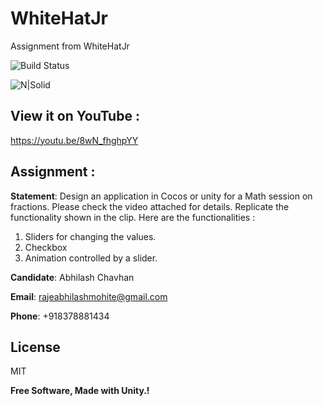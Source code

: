 # WhiteHatJr
Assignment from WhiteHatJr

![Build Status](https://travis-ci.org/joemccann/dillinger.svg?branch=master)

![N|Solid](https://thumbs.bfldr.com/at/w9bjnnm4vpwx6qm6vbcjx3h/v/1011650453?expiry=1638695184&fit=bounds&height=800&sig=NTFiMzQ5NTBmZDhmZjk1OWUxZmJhNTM1MjBlNTM3YzA4M2JmZDExNg%3D%3D&width=1100)


## View it on YouTube :

https://youtu.be/8wN_fhghpYY

## Assignment :

**Statement**: Design an application in Cocos or unity for a Math session on fractions. Please check the video attached for
details. Replicate the functionality shown in the clip.
Here are the functionalities :
1. Sliders for changing the values.
2. Checkbox
3. Animation controlled by a slider.

**Candidate**: Abhilash Chavhan

**Email**: rajeabhilashmohite@gmail.com

**Phone**: +918378881434

## License

MIT

**Free Software, Made with Unity.!**
